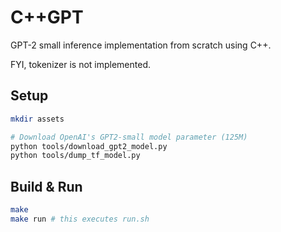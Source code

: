 # C++GPT

GPT-2 small inference implementation from scratch using C++.

FYI, tokenizer is not implemented.


## Setup

```bash
mkdir assets

# Download OpenAI's GPT2-small model parameter (125M)
python tools/download_gpt2_model.py
python tools/dump_tf_model.py 
```

## Build & Run

```bash
make
make run # this executes run.sh
``` 